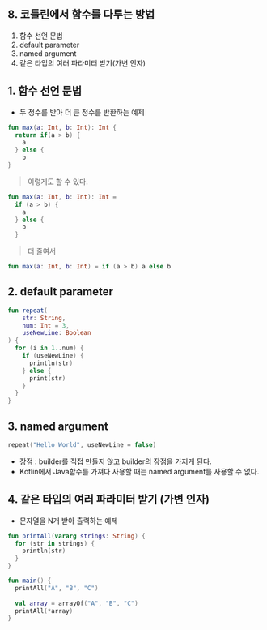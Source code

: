 ## 8. 코틀린에서 함수를 다루는 방법

1. 함수 선언 문법
2. default parameter
3. named argument
4. 같은 타입의 여러 파라미터 받기(가변 인자)

## 1. 함수 선언 문법
+ 두 정수를 받아 더 큰 정수를 반환하는 예제

```kotlin
fun max(a: Int, b: Int): Int {
  return if(a > b) {
    a
  } else {
    b
}
```

> 이렇게도 할 수 있다.

```kotlin
fun max(a: Int, b: Int): Int =
  if (a > b) {
    a
  } else {
    b
  }
```

> 더 줄여서

```kotlin
fun max(a: Int, b: Int) = if (a > b) a else b
```

## 2. default parameter

```kotlin
fun repeat(
    str: String,
    num: Int = 3,
    useNewLine: Boolean
) {
  for (i in 1..num) {
    if (useNewLine) {
      println(str)
    } else {
      print(str)
    }
  }
}
```

## 3. named argument

```kotlin
repeat("Hello World", useNewLine = false)
```

+ 장점 : builder를 직접 만들지 않고 builder의 장점을 가지게 된다.
+ Kotlin에서 Java함수를 가져다 사용할 때는 named argument를 사용할 수 없다.

## 4. 같은 타입의 여러 파라미터 받기 (가변 인자)
+ 문자열을 N개 받아 출력하는 예제

```kotlin
fun printAll(vararg strings: String) {
  for (str in strings) {
    println(str)
  }
}

fun main() {
  printAll("A", "B", "C")
  
  val array = arrayOf("A", "B", "C")
  printAll(*array)
}
```
